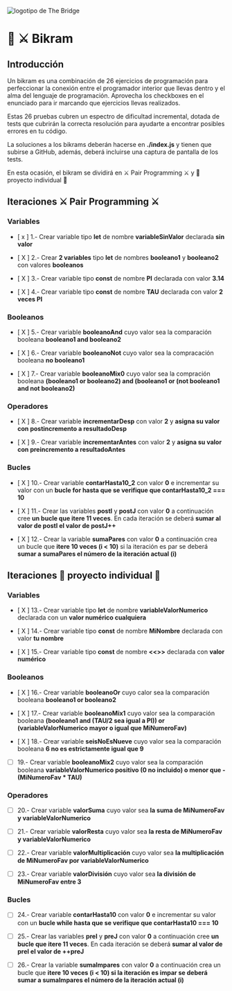 ![logotipo de The Bridge](https://user-images.githubusercontent.com/27650532/77754601-e8365180-702b-11ea-8bed-5bc14a43f869.png  "logotipo de The Bridge")

# :european_castle: :crossed_swords: Bikram #

## Introducción ##
Un bikram es una combinación de 26 ejercicios de programación para perfeccionar la conexión entre el programador interior que llevas dentro y el alma del lenguaje de programación. Aprovecha los checkboxes en el enunciado para ir marcando que ejercicios llevas realizados.

Estas 26 pruebas cubren un espectro de dificultad incremental, dotada de tests que cubrirán la correcta resolución para ayudarte a encontrar posibles errores en tu código.

La soluciones a los bikrams deberán hacerse en **./index.js** y tienen que subirse a GitHub, además, deberá incluirse una captura de pantalla de los tests.

En esta ocasión, el bikram se dividirá en :crossed_swords: Pair Programming :crossed_swords: y :european_castle: proyecto individual :european_castle:

## Iteraciones :crossed_swords: Pair Programming :crossed_swords: ##

### Variables ###

- [ x ] 1.- Crear variable tipo **let** de nombre **variableSinValor** declarada **sin valor**

- [ X ] 2.- Crear **2 variables** tipo **let** de nombres **booleano1** y **booleano2** con valores **booleanos**

- [ X ] 3.- Crear variable tipo **const** de nombre **PI** declarada con valor **3.14**

- [ X ] 4.- Crear variable tipo **const** de nombre **TAU** declarada con valor **2 veces PI**

### Booleanos ###

- [ X ] 5.- Crear variable **booleanoAnd** cuyo valor sea la comparación booleana **booleano1 and booleano2**

- [ X ]  6.- Crear variable **booleanoNot** cuyo valor sea la compracación booleana **no booleano1**

- [ X ] 7.- Crear variable **booleanoMix0** cuyo valor sea la compración booleana **(booleano1 or booleano2) and (booleano1 or (not booleano1 and not booleano2)**

### Operadores ###

- [ X ] 8.- Crear variable **incrementarDesp** con valor **2** y **asigna su valor con postincremento a resultadoDesp**

- [ X ] 9.- Crear variable **incrementarAntes** con valor **2** y **asigna su valor con preincremento a resultadoAntes**

### Bucles ###

- [ X ] 10.- Crear variable **contarHasta10_2** con valor **0** e incrementar su valor con un **bucle for hasta que se verifique que contarHasta10_2 === 10** 

- [ X ] 11.- Crear las variables **postI** y **postJ** con valor **0** a continuación cree **un bucle que itere 11 veces**. En cada iteración se deberá **sumar al valor de postI el valor de postJ++**

- [ X ] 12.- Crear la variable **sumaPares** con valor **0** a continuación crea un bucle que **itere 10 veces (i < 10)** si la iteración es par se deberá **sumar a sumaPares el número de la iteración actual (i)**

## Iteraciones :european_castle: proyecto individual :european_castle: ##

### Variables ###

- [ X ] 13.- Crear variable tipo **let** de nombre **variableValorNumerico** declarada con un **valor numérico cualquiera**

- [ X ] 14.- Crear variable tipo **const** de nombre **MiNombre** declarada con valor **tu nombre**

- [ X ] 15.- Crear variable tipo **const** de nombre **<<<MiNumeroFav>>>** declarada con **valor numérico**

### Booleanos ###

- [ X ] 16.- Crear variable **booleanoOr** cuyo calor sea la comparación booleana **booleano1 or booleano2**

- [ X ] 17.- Crear variable **booleanoMix1** cuyo valor sea la comparación booleana **(booleano1 and (TAU/2 sea igual a PI)) or (variableValorNumerico mayor o igual que MiNumeroFav)**

- [ X ] 18.- Crear variable **seisNoEsNueve** cuyo valor sea la comparación booleana **6 no es estrictamente igual que 9**


- [  ] 19.- Crear variable **booleanoMix2** cuyo valor sea la comparación booleana **variableValorNumerico positivo (0 no incluido) o menor que -(MiNumeroFav * TAU)**

### Operadores ###

- [  ] 20.- Crear variable **valorSuma** cuyo valor sea **la suma de MiNumeroFav y variableValorNumerico**

- [  ] 21.-  Crear variable **valorResta** cuyo valor sea **la resta de MiNumeroFav y variableValorNumerico**

- [  ] 22.-  Crear variable **valorMultiplicación** cuyo valor sea **la multiplicación de MiNumeroFav por variableValorNumerico**

- [  ] 23.-  Crear variable **valorDivisión** cuyo valor sea **la división de MiNumeroFav entre 3**

### Bucles ###

- [  ] 24.- Crear variable **contarHasta10** con valor **0** e incrementar su valor con un **bucle while hasta que se verifique que contarHasta10 === 10**

- [  ] 25.- Crear las variables **preI** y **preJ** con valor **0** a continuación cree **un bucle que itere 11 veces**. En cada iteración se deberá **sumar al valor de preI el valor de ++preJ**

- [  ] 26.- Crear la variable **sumaImpares** con valor **0** a continuación crea un bucle que **itere 10 veces (i < 10) si la iteración es impar se deberá sumar a sumaImpares el número de la iteración actual (i)**
